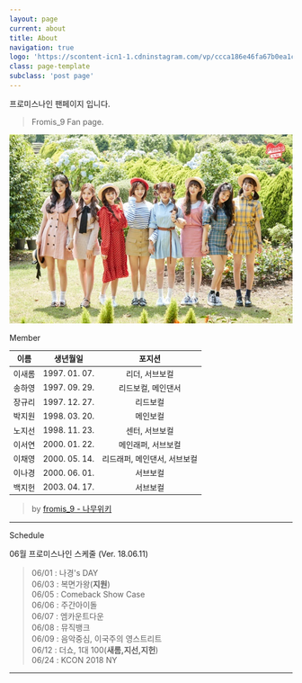 ```yaml
---
layout: page
current: about
title: About
navigation: true
logo: 'https://scontent-icn1-1.cdninstagram.com/vp/ccca186e46fa67b0ea1c496d75613a44/5BADCF1E/t51.2885-15/s640x640/sh0.08/e35/29402618_1824671504223049_4964527464513536000_n.jpg'
class: page-template
subclass: 'post page'
---
```


프로미스나인 팬페이지 입니다.
> Fromis_9 Fan page.

![fromis_cafe](/assets/images/tag/fromis_9_Official-Photo.jpg)

Member

| 이름 | 생년월일 | 포지션 |
| :--------: | :--------: | :--------: |
| 이새롬 | 1997. 01. 07. | 리더, 서브보컬 |
| 송하영 | 1997. 09. 29. | 리드보컬, 메인댄서 |
| 장규리 | 1997. 12. 27. | 리드보컬 |
| 박지원 | 1998. 03. 20. | 메인보컬 |
| 노지선 | 1998. 11. 23. | 센터, 서브보컬 |
| 이서연 | 2000. 01. 22. | 메인래퍼, 서브보컬 |
| 이채영 | 2000. 05. 14. | 리드래퍼, 메인댄서, 서브보컬 |
| 이나경 | 2000. 06. 01. | 서브보컬 |
| 백지헌 | 2003. 04. 17. | 서브보컬 |

> by [fromis_9 - 나무위키](https://namu.wiki/w/fromis_9#s-3)

---

Schedule

06월 프로미스나인 스케줄 (Ver. 18.06.11)

> 06/01 : 나경's DAY  
06/03 : 복면가왕(**지원**)  
06/05 : Comeback Show Case  
06/06 : 주간아이돌  
06/07 : 엠카운트다운  
06/08 : 뮤직뱅크  
06/09 : 음악중심, 이국주의 영스트리트  
06/12 : 더쇼, 1대 100(**새롬,지선,지헌**)  
06/24 : KCON 2018 NY  

---